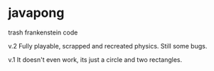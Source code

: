 # javapong
trash frankenstein code


v.2 Fully playable, scrapped and recreated physics. Still some bugs.

v.1 It doesn't even work, its just a circle and two rectangles.
